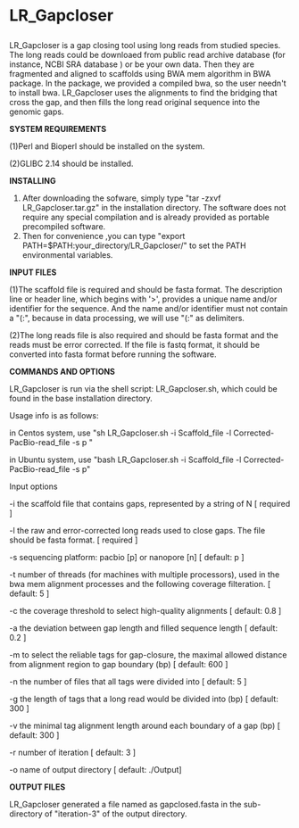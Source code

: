 # LR_Gapcloser <p>
  LR_Gapcloser is a gap closing tool using long reads from studied species. The long reads could be downloaed from public read archive database (for instance, NCBI SRA database ) or be your own data. Then they are fragmented and aligned to scaffolds using BWA mem algorithm in BWA package. In the package, we provided a compiled bwa, so the user needn't to install bwa. LR_Gapcloser uses the alignments to find the bridging that cross the gap, and then fills the long read original sequence into the genomic gaps. 

<b>SYSTEM REQUIREMENTS</b> <p>
   (1)Perl and Bioperl should be installed on the system. <p>
   (2)GLIBC 2.14 should be installed.<p>

<b>INSTALLING </b> <p>
   1) After downloading the sofware, simply type "tar -zxvf LR_Gapcloser.tar.gz" in the installation directory. The software does not require any special compilation and is already provided as portable precompiled software. 
   2) Then for convenience ,you can type "export PATH=$PATH:your_directory/LR_Gapcloser/" to set the PATH environmental variables.

<b>INPUT FILES</b> <p>
   (1)The scaffold file is required and should be fasta format. The description line or header line, which begins with '>', provides a unique name and/or identifier for the sequence. And the name and/or identifier must not contain a "(:", because in data processing, we will use "(:" as delimiters. <p>
   (2)The long reads file is also required and should be fasta format and the reads must be error corrected. If the file is fastq format, it should be converted into fasta format before running the software. <p>

<b>COMMANDS AND OPTIONS</b> <p>
LR_Gapcloser is run via the shell script: LR_Gapcloser.sh, which could be found in the base installation directory.<p>

Usage info is as follows: <p>

  in Centos system, use "sh LR_Gapcloser.sh -i Scaffold_file -l Corrected-PacBio-read_file -s p " <p>

  in Ubuntu system, use "bash LR_Gapcloser.sh -i Scaffold_file -l Corrected-PacBio-read_file -s p" <p>

Input options <p> 
  -i  the scaffold file that contains gaps, represented by a string of N        [         required ] <p>
  -l  the raw and error-corrected long reads used to close gaps. The file should be fasta format. [         required ] <p>
  -s  sequencing platform: pacbio [p] or nanopore [n]                           [ default:       p ] <p>
  -t  number of threads (for machines with multiple processors), used in the bwa mem alignment processes and the following 
    coverage filteration. [ default:       5 ] <p>
  -c  the coverage threshold to select high-quality alignments                  [ default:     0.8 ] <p>
  -a  the deviation between gap length and filled sequence length             [ default:     0.2 ] <p>
  -m  to select the reliable tags for gap-closure, the maximal allowed distance from alignment region to gap boundary (bp) [ default:         600 ] <p>
  -n  the number of files that all tags were divided into                     [ default:       5 ] <p>
  -g  the length of tags that a long read would be divided into (bp)          [ default:     300 ] <p>
  -v  the minimal tag alignment length around each boundary of a gap (bp)     [ default:     300 ] <p>
  -r  number of iteration                                                     [ default:       3 ] <p>
  -o  name of output directory                                                [ default: ./Output] <p>

<b>OUTPUT FILES</b><p>
   LR_Gapcloser generated a file named as gapclosed.fasta in the sub-directory of "iteration-3" of the output directory. <p>
